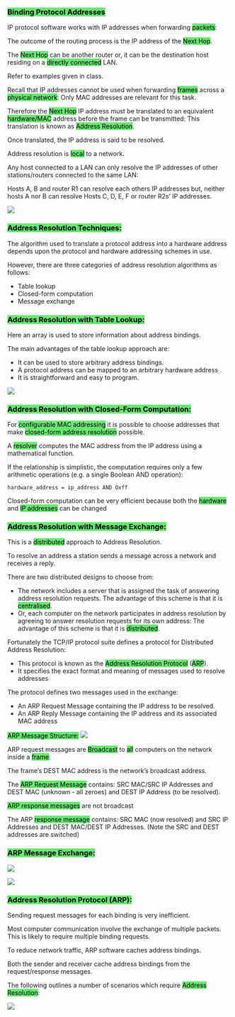 ### <mark style="background: #69E772;">Binding Protocol Addresses</mark>

IP protocol software works with IP addresses when 
forwarding <mark style="background: #69E772;">packets</mark>:

The outcome of the routing process is the IP address of the <mark style="background: #69E772;">Next Hop</mark>.

The <mark style="background: #69E772;">Next Hop</mark> can be another router or, it can be the 
destination host residing on a <mark style="background: #69E772;">directly connected</mark> LAN.

Refer to examples given in class. 

Recall that IP addresses cannot be used when forwarding <mark style="background: #69E772;">frames</mark> across a <mark style="background: #69E772;">physical network</mark>: Only MAC addresses are relevant for this task.

Therefore the <mark style="background: #69E772;">Next Hop</mark> IP address must be translated to 
an equivalent <mark style="background: #69E772;">hardware/MAC</mark> address before the frame 
can be transmitted: This translation is known as <mark style="background: #69E772;">Address Resolution</mark>.

Once translated, the IP address is said to be resolved.

Address resolution is <mark style="background: #69E772;">local</mark> to a network.

Any host connected to a LAN can only resolve the IP 
addresses of other stations/routers connected to the 
same LAN:

Hosts A, B and router R1 can resolve each others IP 
addresses but, neither hosts A nor B can resolve Hosts C, 
D, E, F or router R2s’ IP addresses.

![](https://i.imgur.com/O8122e5.png)

### <mark style="background: #69E772;">Address Resolution Techniques:</mark>

The algorithm used to translate a protocol address into a hardware address depends upon the protocol and hardware addressing schemes in use.

However, there are three categories of address resolution algorithms as follows:
- Table lookup
- Closed-form computation
- Message exchange

### <mark style="background: #69E772;">Address Resolution with Table Lookup:</mark>

Here an array is used to store information about 
address bindings.

The main advantages of the table lookup approach 
are:
- It can be used to store arbitrary address bindings. 
- A protocol address can be mapped to an arbitrary hardware address .
- It is straightforward and easy to program.

![](https://i.imgur.com/yNdXZUR.png)

### <mark style="background: #69E772;">Address Resolution with Closed-Form Computation:</mark>

For <mark style="background: #69E772;">configurable MAC addressing</mark> it is possible to choose addresses that make <mark style="background: #69E772;">closed-form address resolution</mark> possible.

A <mark style="background: #69E772;">resolver</mark> computes the MAC address from the IP address using a mathematical function.

If the relationship is simplistic, the computation requires only a few arithmetic operations (e.g. a single Boolean
AND operation):

``hardware_address = ip_address AND Oxff``

Closed-form computation can be very efficient because both the <mark style="background: #69E772;">hardware</mark> and <mark style="background: #69E772;">IP addresses</mark> can be changed

### <mark style="background: #69E772;">Address Resolution with Message Exchange:</mark>

This is a <mark style="background: #69E772;">distributed</mark> approach to Address Resolution.

To resolve an address a station sends a message across a network and receives a reply.

There are two distributed designs to choose from:
- The network includes a server that is assigned the task of answering address resolution requests. The advantage of this scheme is that it is <mark style="background: #69E772;">centralised</mark>.
- Or, each computer on the network participates in address resolution by agreeing to answer resolution requests for its own address: The advantage of this scheme is that it is <mark style="background: #69E772;">distributed</mark>.

Fortunately the TCP/IP protocol suite defines a protocol for Distributed Address Resolution:
- This protocol is known as the <mark style="background: #69E772;">Address Resolution Protocol</mark> (<mark style="background: #69E772;">ARP</mark>).
- It specifies the exact format and meaning of messages used to resolve addresses

The protocol defines two messages used in the exchange:
- An ARP Request Message containing the IP address to be resolved.
- An ARP Reply Message containing the IP address and its  associated MAC address

<mark style="background: #69E772;">ARP Message Structure:</mark>
![](https://i.imgur.com/6NkKfdM.png)

ARP request messages are <mark style="background: #69E772;">Broadcast</mark> to <mark style="background: #69E772;">all</mark> computers  on the network inside a <mark style="background: #69E772;">frame</mark>: 

The frame’s DEST MAC address is the network’s broadcast 
address.

The <mark style="background: #69E772;">ARP Request Message</mark> contains: SRC MAC/SRC IP Addresses and DEST MAC (unknown - all zeroes) and DEST IP Address (to be resolved).

<mark style="background: #69E772;">ARP response messages</mark> are not broadcast

The ARP <mark style="background: #69E772;">response message</mark> contains: SRC MAC (now resolved) and SRC IP Addresses and DEST MAC/DEST IP  Addresses. (Note the SRC and DEST addresses are switched)

### <mark style="background: #69E772;">ARP Message Exchange:</mark>

![](https://i.imgur.com/FkAAUkz.png)

![](https://i.imgur.com/tRnLkg4.png)

### <mark style="background: #69E772;">Address Resolution Protocol (ARP):</mark>

Sending request messages for each binding is very inefficient.

Most computer communication involve the exchange of multiple packets. This is likely to require multiple binding requests.

To reduce network traffic, ARP software caches address bindings.

Both the sender and receiver cache address  bindings from the request/response messages.

The following outlines a number of scenarios 
which require <mark style="background: #69E772;">Address Resolution</mark>:

![](https://i.imgur.com/6Fv1Blb.png)
